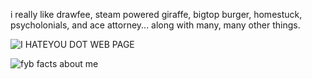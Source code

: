 <P> i really like drawfee, steam powered giraffe, bigtop burger, homestuck, psycholonials, and ace attorney... along with many, many other things.</P>

![I HATEYOU DOT WEB PAGE](https://github.com/user-attachments/assets/41c28a83-dd70-4ca1-a96b-cb822a98c20c)

![fyb facts about me](https://github.com/user-attachments/assets/87642e4c-be03-4a36-8608-ff5f9d333efa)
